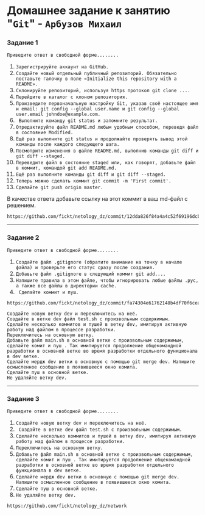# Домашнее задание к занятию "`Git`" - `Арбузов Михаил`


### Задание 1

`Приведите ответ в свободной форме........`

1. `Зарегистрируйте аккаунт на GitHub.`
2. `Создайте новый отдельный публичный репозиторий. Обязательно поставьте галочку в поле «Initialize this repository with a README».`
3. `Склонируйте репозиторий, используя https протокол git clone ....`
4. `Перейдите в каталог с клоном репозитория.`
5. `Произведите первоначальную настройку Git, указав своё настоящее имя и email: git config --global user.name и git config --global user.email johndoe@example.com.`
6.  ` Выполните команду git status и запомните результат.`
7.  `Отредактируйте файл README.md любым удобным способом, переведя файл в состояние Modified.`
8.  `Ещё раз выполните git status и продолжайте проверять вывод этой команды после каждого следующего шага.`
9.  `Посмотрите изменения в файле README.md, выполнив команды git diff и git diff --staged.`
10. `Переведите файл в состояние staged или, как говорят, добавьте файл в коммит, командой git add README.md.`
11. `Ещё раз выполните команды git diff и git diff --staged.`
12. `Теперь можно сделать коммит git commit -m 'First commit'.`
13. `Сделайте git push origin master.`

В качестве ответа добавьте ссылку на этот коммит в ваш md-файл с решением.
```
https://github.com/fickt/netology_dz/commit/12dda826f84a4a4c52f69196dcb499606aada084
```
---


### Задание 2

`Приведите ответ в свободной форме........`

1. `Создайте файл .gitignore (обратите внимание на точку в начале файла) и проверьте его статус сразу после создания.`
2. `Добавьте файл .gitignore в следующий коммит git add....`
3. `Напишите правила в этом файле, чтобы игнорировать любые файлы .pyc, а также все файлы в директории cache.`
4. ` Сделайте коммит и пуш.`

```
https://github.com/fickt/netology_dz/commit/fa74304e61762148b4df70f6cea076d5afc11df5
```

    Создайте новую ветку dev и переключитесь на неё.
    Создайте в ветке dev файл test.sh с произвольным содержимым.
    Сделайте несколько коммитов и пушей в ветку dev, имитируя активную работу над файлом в процессе разработки.
    Переключитесь на основную ветку.
    Добавьте файл main.sh в основной ветке с произвольным содержимым, сделайте комит и пуш . Так имитируется продолжение общекомандной разработки в основной ветке во время разработки отдельного функционала в dev ветке.
    Сделайте мердж dev ветки в основную с помощью git merge dev. Напишите осмысленное сообщение в появившееся окно комита.
    Сделайте пуш в основной ветке.
    Не удаляйте ветку dev.

---

### Задание 3

`Приведите ответ в свободной форме........`

1. `Создайте новую ветку dev и переключитесь на неё.`
2. ` Создайте в ветке dev файл test.sh с произвольным содержимым.`
3. `Сделайте несколько коммитов и пушей в ветку dev, имитируя активную работу над файлом в процессе разработки.`
4. `Переключитесь на основную ветку.`
5. `Добавьте файл main.sh в основной ветке с произвольным содержимым, сделайте комит и пуш . Так имитируется продолжение общекомандной разработки в основной ветке во время разработки отдельного функционала в dev ветке.`
6. `Сделайте мердж dev ветки в основную с помощью git merge dev. Напишите осмысленное сообщение в появившееся окно комита.`
7. `Сделайте пуш в основной ветке.`
8. `Не удаляйте ветку dev.`

```
https://github.com/fickt/netology_dz/network
```



